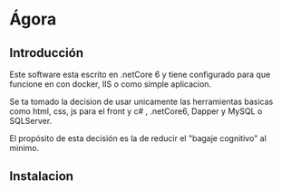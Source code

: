 # Ágora

## Introducción 

Este software esta escrito en .netCore 6 y tiene configurado para que funcione en con docker, IIS o como simple aplicacion.

Se ta tomado la decision de usar unicamente las herramientas basicas como html, css, js para el front y c# , .netCore6, Dapper y MySQL o SQLServer.

El propósito de esta decisión es la de reducir el "bagaje cognitivo" al minimo.

## Instalacion